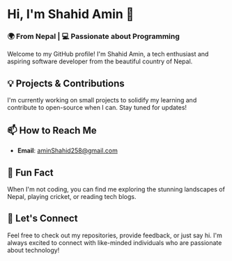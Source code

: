 # Hi, I'm Shahid Amin 👋

### 🌍 From Nepal | 💻 Passionate about Programming

Welcome to my GitHub profile! I'm Shahid Amin, a tech enthusiast and aspiring software developer from the beautiful country of Nepal.

## 💡 Projects & Contributions

I'm currently working on small projects to solidify my learning and contribute to open-source when I can. Stay tuned for updates!

## 📫 How to Reach Me

- **Email**: aminShahid258@gmail.com

## 🌟 Fun Fact

When I'm not coding, you can find me exploring the stunning landscapes of Nepal, playing cricket, or reading tech blogs.

## 💬 Let's Connect

Feel free to check out my repositories, provide feedback, or just say hi. I'm always excited to connect with like-minded individuals who are passionate about technology!